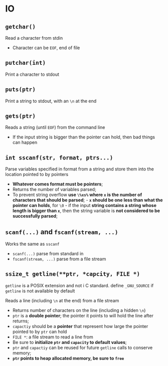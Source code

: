 # IO

## `getchar()`

Read a character from stdin

- Character can be `EOF`, end of file

## `putchar(int)`

Print a character to stdout

## `puts(ptr)`

Print a string to stdout, with an `\n` at the end

## `gets(ptr)`

Reads a string (until `EOF`) from the command line

- If the input string is bigger than the pointer can hold, then bad
  things can happen

## `int sscanf(str, format, ptrs...)`

Parse variables specified in format from a string and store them into
the location pointed to by pointers

- **Whatever comes format must be pointers**;
- Returns the number of variables parsed;
- To prevent string overflow **use `\%xs%` where `x` is the number of
  characters that should be parsed**; - **`x` should be one less than what the pointer can holds**, for `\0` - if the input **string contains a string whose length is bigger than `x`**,
  then the string variable is **not considered to be successfully parsed**;

## `scanf(...)` and `fscanf(stream, ...)`

Works the same as `sscanf`

- `scanf(...)` parse from standard in
- `fscanf(stream, ...)` parse from a file stream

## `ssize_t getline(**ptr, *capcity, FILE *)`

`getline` is a POSIX extension and not i C standard. define
`_GNU_SOURCE` if `getline` is not available by default

Reads a line (including `\n` at the end) from a file stream

- Returns number of characters on the line (including a hidden `\n`)
- `ptr` is a **double pointer**; the pointer it points to will hold the
  line after returns;
- `capactiy` should be a **pointer** that represent how large
  the pointer pointed to by `ptr` can hold
- `FILE *`: a file stream to read a line from
- Be sure to **initialize `ptr` and `capacity` to default values**;
- `ptr` and `capactiy` can be reused for future `getline` calls
  to conserve memory;
- **`ptr` points to heap allocated memory, be sure to `free`**
